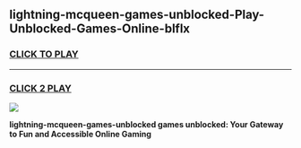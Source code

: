 
## lightning-mcqueen-games-unblocked-Play-Unblocked-Games-Online-blflx
<h3>
<a href="https://premium76.site?title=lightning-mcqueen-games-unblocked&ref=25A">CLICK TO PLAY</a></h3>
<hr>

<h3>
<a href="https://premium76.site?title=lightning-mcqueen-games-unblocked&ref=25A">CLICK 2 PLAY</a>
  
</h3>

<a href="https://premium76.site?title=lightning-mcqueen-games-unblocked&ref=25A"><img src="https://clearcache.store/games.png"></a>


**lightning-mcqueen-games-unblocked games unblocked: Your Gateway to Fun and Accessible Online Gaming**
